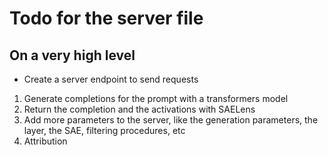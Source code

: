 # Todo for the server file


## On a very high level

- Create a server endpoint to send requests
1) Generate completions for the prompt with a transformers model
2) Return the completion and the activations  with SAELens
3) Add more parameters to the server, like the generation parameters, the layer, the SAE, filtering procedures, etc
4) Attribution







